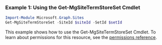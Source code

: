 ### Example 1: Using the Get-MgSiteTermStoreSet Cmdlet
```powershell
Import-Module Microsoft.Graph.Sites
Get-MgSiteTermStoreSet -SiteId $siteId -SetId $setId
```
This example shows how to use the Get-MgSiteTermStoreSet Cmdlet.
To learn about permissions for this resource, see the [permissions reference](/graph/permissions-reference).
